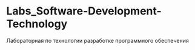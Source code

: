 # Labs_Software-Development-Technology
Лабораторная по технологии разработке программного обеспечения 

